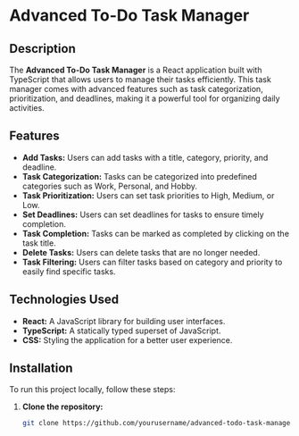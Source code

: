 # Advanced To-Do Task Manager

## Description

The **Advanced To-Do Task Manager** is a React application built with TypeScript that allows users to manage their tasks efficiently. This task manager comes with advanced features such as task categorization, prioritization, and deadlines, making it a powerful tool for organizing daily activities.

## Features

- **Add Tasks:** Users can add tasks with a title, category, priority, and deadline.
- **Task Categorization:** Tasks can be categorized into predefined categories such as Work, Personal, and Hobby.
- **Task Prioritization:** Users can set task priorities to High, Medium, or Low.
- **Set Deadlines:** Users can set deadlines for tasks to ensure timely completion.
- **Task Completion:** Tasks can be marked as completed by clicking on the task title.
- **Delete Tasks:** Users can delete tasks that are no longer needed.
- **Task Filtering:** Users can filter tasks based on category and priority to easily find specific tasks.

## Technologies Used

- **React:** A JavaScript library for building user interfaces.
- **TypeScript:** A statically typed superset of JavaScript.
- **CSS:** Styling the application for a better user experience.

## Installation

To run this project locally, follow these steps:

1. **Clone the repository:**
   ```sh
   git clone https://github.com/yourusername/advanced-todo-task-manager.git
